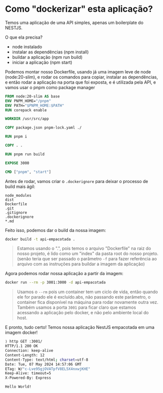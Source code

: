 # Como "dockerizar" esta aplicação?

Temos uma aplicação de uma API simples, apenas um boilerplate do NESTJS.

O que ela precisa?
- node instalado
- instalar as dependências (npm install)
- buildar a aplicação (npm run build)
- iniciar a aplicação (npm start)

Podemos montar nosso Dockerfile, usando já uma imagem leve de node (node:20-slim), e rodar os comandos para copiar, instalar as dependências, e então rodar a aplicação na porta que foi exposta, e é utilizada pela API, e vamos usar o pnpm como package manager

```dockerfile
FROM node:20-slim AS base
ENV PNPM_HOME="/pnpm"
ENV PATH="$PNPM_HOME:$PATH"
RUN corepack enable

WORKDIR /usr/src/app

COPY package.json pnpm-lock.yaml ./

RUN pnpm i 

COPY . .

RUN pnpm run build

EXPOSE 3000

CMD ["pnpm", "start"]
```

Antes de rodar, vamos criar o `.dockerignore` para deixar o processo de build mais ágil:

```dockerignore
node_modules
dist
Dockerfile
.git
.gitignore
.dockerignore
*.md
```

Feito isso, podemos dar o build da nossa imagem:

```bash
docker build -t api-empacotada .
```

> Estamos usando o ".", pois temos o arquivo "Dockerfile" na raiz do nosso projeto, é lido como um "index" da pasta root do nosso projeto. (senão teria que ser passado o parâmetro `-f` para fazer referência ao arquivo com as instruções para buildar a imagem da aplicação)

Agora podemos rodar nossa aplicação a partir da imagem:

```bash
docker run --rm -p 3001:3000 -d api-empacotada
```

> Usamos o `--rm` pois um container tem um ciclo de vida, então quando ele for parado ele é excluído.abs, não passando este parâmetro, o container fica disponível na máquina para rodar novamente outra vez.
> Também usamos a porta `3001` para ficar claro que estamos acessando a aplicação pelo docker, e não pelo ambiente local do host.

E pronto, tudo certo!
Temos nossa aplicação NestJS empacotada em uma imagem docker!
```bash
⟩ http GET :3001/
HTTP/1.1 200 OK
Connection: keep-alive
Content-Length: 12
Content-Type: text/html; charset=utf-8
Date: Tue, 07 May 2024 14:57:06 GMT
ETag: W/"c-Lve95gjOVATpfV8EL5X4nxwjKHE"
Keep-Alive: timeout=5
X-Powered-By: Express

Hello World!
```
